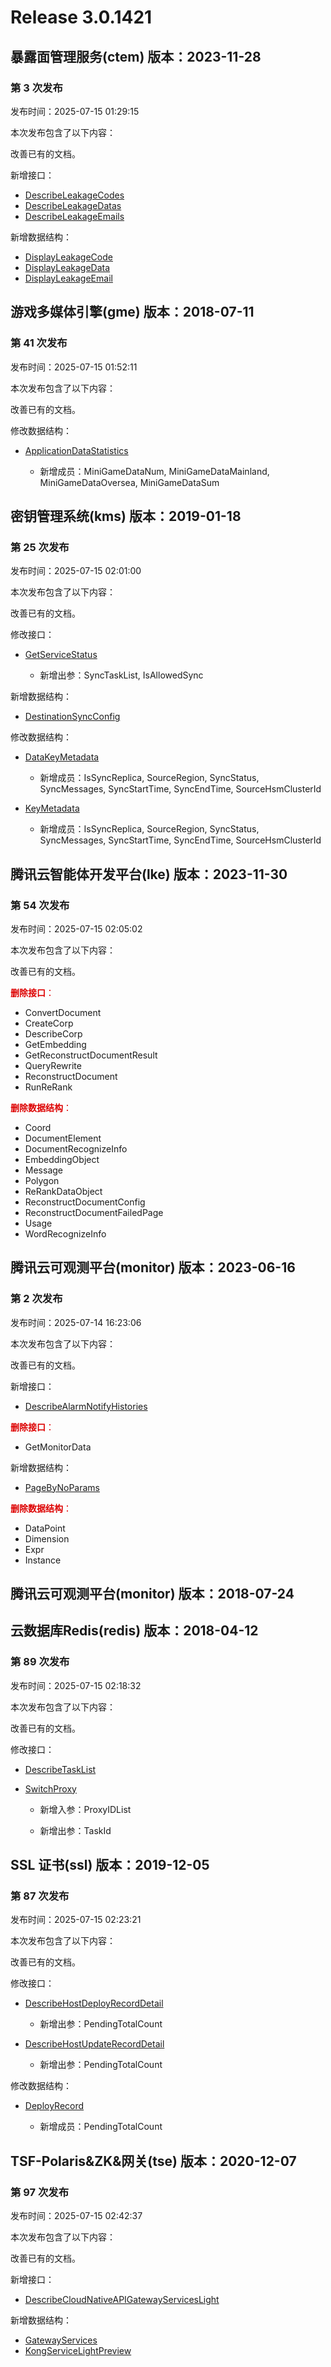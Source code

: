 # Release 3.0.1421

## 暴露面管理服务(ctem) 版本：2023-11-28

### 第 3 次发布

发布时间：2025-07-15 01:29:15

本次发布包含了以下内容：

改善已有的文档。

新增接口：

* [DescribeLeakageCodes](https://cloud.tencent.com/document/api/1755/121294)
* [DescribeLeakageDatas](https://cloud.tencent.com/document/api/1755/121293)
* [DescribeLeakageEmails](https://cloud.tencent.com/document/api/1755/121292)

新增数据结构：

* [DisplayLeakageCode](https://cloud.tencent.com/document/api/1755/120320#DisplayLeakageCode)
* [DisplayLeakageData](https://cloud.tencent.com/document/api/1755/120320#DisplayLeakageData)
* [DisplayLeakageEmail](https://cloud.tencent.com/document/api/1755/120320#DisplayLeakageEmail)



## 游戏多媒体引擎(gme) 版本：2018-07-11

### 第 41 次发布

发布时间：2025-07-15 01:52:11

本次发布包含了以下内容：

改善已有的文档。

修改数据结构：

* [ApplicationDataStatistics](https://cloud.tencent.com/document/api/607/35375#ApplicationDataStatistics)

	* 新增成员：MiniGameDataNum, MiniGameDataMainland, MiniGameDataOversea, MiniGameDataSum




## 密钥管理系统(kms) 版本：2019-01-18

### 第 25 次发布

发布时间：2025-07-15 02:01:00

本次发布包含了以下内容：

改善已有的文档。

修改接口：

* [GetServiceStatus](https://cloud.tencent.com/document/api/573/34417)

	* 新增出参：SyncTaskList, IsAllowedSync


新增数据结构：

* [DestinationSyncConfig](https://cloud.tencent.com/document/api/573/34431#DestinationSyncConfig)

修改数据结构：

* [DataKeyMetadata](https://cloud.tencent.com/document/api/573/34431#DataKeyMetadata)

	* 新增成员：IsSyncReplica, SourceRegion, SyncStatus, SyncMessages, SyncStartTime, SyncEndTime, SourceHsmClusterId

* [KeyMetadata](https://cloud.tencent.com/document/api/573/34431#KeyMetadata)

	* 新增成员：IsSyncReplica, SourceRegion, SyncStatus, SyncMessages, SyncStartTime, SyncEndTime, SourceHsmClusterId




## 腾讯云智能体开发平台(lke) 版本：2023-11-30

### 第 54 次发布

发布时间：2025-07-15 02:05:02

本次发布包含了以下内容：

改善已有的文档。

<font color="#dd0000">**删除接口**：</font>

* ConvertDocument
* CreateCorp
* DescribeCorp
* GetEmbedding
* GetReconstructDocumentResult
* QueryRewrite
* ReconstructDocument
* RunReRank

<font color="#dd0000">**删除数据结构**：</font>

* Coord
* DocumentElement
* DocumentRecognizeInfo
* EmbeddingObject
* Message
* Polygon
* ReRankDataObject
* ReconstructDocumentConfig
* ReconstructDocumentFailedPage
* Usage
* WordRecognizeInfo



## 腾讯云可观测平台(monitor) 版本：2023-06-16

### 第 2 次发布

发布时间：2025-07-14 16:23:06

本次发布包含了以下内容：

改善已有的文档。

新增接口：

* [DescribeAlarmNotifyHistories](https://cloud.tencent.com/document/api/248/118735)

<font color="#dd0000">**删除接口**：</font>

* GetMonitorData

新增数据结构：

* [PageByNoParams](https://cloud.tencent.com/document/api/248/115881#PageByNoParams)

<font color="#dd0000">**删除数据结构**：</font>

* DataPoint
* Dimension
* Expr
* Instance



## 腾讯云可观测平台(monitor) 版本：2018-07-24



## 云数据库Redis(redis) 版本：2018-04-12

### 第 89 次发布

发布时间：2025-07-15 02:18:32

本次发布包含了以下内容：

改善已有的文档。

修改接口：

* [DescribeTaskList](https://cloud.tencent.com/document/api/239/39374)

* [SwitchProxy](https://cloud.tencent.com/document/api/239/78841)

	* 新增入参：ProxyIDList

	* 新增出参：TaskId




## SSL 证书(ssl) 版本：2019-12-05

### 第 87 次发布

发布时间：2025-07-15 02:23:21

本次发布包含了以下内容：

改善已有的文档。

修改接口：

* [DescribeHostDeployRecordDetail](https://cloud.tencent.com/document/api/400/91658)

	* 新增出参：PendingTotalCount

* [DescribeHostUpdateRecordDetail](https://cloud.tencent.com/document/api/400/91652)

	* 新增出参：PendingTotalCount


修改数据结构：

* [DeployRecord](https://cloud.tencent.com/document/api/400/41679#DeployRecord)

	* 新增成员：PendingTotalCount




## TSF-Polaris&ZK&网关(tse) 版本：2020-12-07

### 第 97 次发布

发布时间：2025-07-15 02:42:37

本次发布包含了以下内容：

改善已有的文档。

新增接口：

* [DescribeCloudNativeAPIGatewayServicesLight](https://cloud.tencent.com/document/api/1364/121295)

新增数据结构：

* [GatewayServices](https://cloud.tencent.com/document/api/1364/54942#GatewayServices)
* [KongServiceLightPreview](https://cloud.tencent.com/document/api/1364/54942#KongServiceLightPreview)



